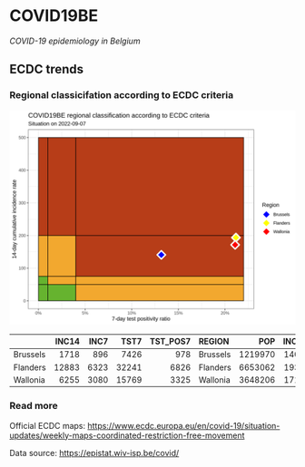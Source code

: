 
# COVID19BE

*COVID-19 epidemiology in Belgium*

## ECDC trends

### Regional classicifation according to ECDC criteria

![](COVID9BE-ecdc-trend.png)

|          | INC14 | INC7 |  TST7 | TST\_POS7 | REGION   |     POP | INC14\_RT |       PR7 |          GR |
| :------- | ----: | ---: | ----: | --------: | :------- | ------: | --------: | --------: | ----------: |
| Brussels |  1718 |  896 |  7426 |       978 | Brussels | 1219970 |  140.8231 | 0.1316994 |   0.0900243 |
| Flanders | 12883 | 6323 | 32241 |      6826 | Flanders | 6653062 |  193.6402 | 0.2117180 | \-0.0361280 |
| Wallonia |  6255 | 3080 | 15769 |      3325 | Wallonia | 3648206 |  171.4541 | 0.2108567 | \-0.0299213 |

### Read more

Official ECDC maps:
<https://www.ecdc.europa.eu/en/covid-19/situation-updates/weekly-maps-coordinated-restriction-free-movement>

Data source: <https://epistat.wiv-isp.be/covid/>
